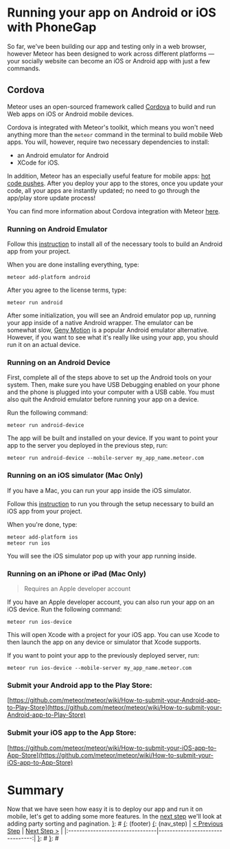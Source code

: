 [__prod__]: #
[{]: <region> (header)

[}]: #
[{]: <region> (body)
# Running your app on Android or iOS with PhoneGap

So far, we've been building our app and testing only in a web browser,
however Meteor has been designed to work across different platforms — your socially website can become an iOS or Android app with just a few commands.

## Cordova

Meteor uses an open-sourced framework called [Cordova](https://cordova.apache.org) to build and run Web apps on iOS or Android mobile devices.

Cordova is integrated with Meteor's toolkit, which means you won't need anything more than the `meteor` command in the terminal to build mobile Web apps. You will, however, require two necessary dependencies to install:

- an Android emulator for Android
- XCode for iOS.

In addition, Meteor has an especially useful feature for mobile apps: [hot code pushes](http://info.meteor.com/blog/meteor-hot-code-push).
After you deploy your app to the stores, once you update your code, all your apps are instantly updated; no need to go through the app/play store update process!

You can find more information about Cordova integration with Meteor [here](https://github.com/meteor/meteor/wiki/Meteor-Cordova-Phonegap-integration).

### Running on Android Emulator

Follow this [instruction](https://github.com/meteor/meteor/wiki/Mobile-Development-Install:-Android-on-Mac) to install all of the necessary tools to build an Android app from your project.

When you are done installing everything, type:

    meteor add-platform android

After you agree to the license terms, type:

    meteor run android

After some initialization, you will see an Android emulator pop up, running your app inside of a native Android wrapper. The emulator can be somewhat slow, [Geny Motion](https://www.genymotion.com/) is a popular Android emulator alternative. However, if you want to see what it's really like using your app, you should run it on an actual device.

### Running on an Android Device

First, complete all of the steps above to set up the Android tools on your system.
Then, make sure you have USB Debugging enabled on your phone and the phone is plugged into your computer with a USB cable. You must also quit the Android emulator before running your app on a device.

Run the following command:

    meteor run android-device

The app will be built and installed on your device. If you want to point your app to the server you deployed in the previous step, run:

    meteor run android-device --mobile-server my_app_name.meteor.com

### Running on an iOS simulator (Mac Only)

If you have a Mac, you can run your app inside the iOS simulator.

Follow this [instruction](https://github.com/meteor/meteor/wiki/Mobile-Development-Install:-iOS-on-Mac) to run you through the setup necessary to build an iOS app from your project.

When you're done, type:

    meteor add-platform ios
    meteor run ios

You will see the iOS simulator pop up with your app running inside.

### Running on an iPhone or iPad (Mac Only)

> Requires an Apple developer account

If you have an Apple developer account, you can also run your app on an iOS device. Run the following command:

    meteor run ios-device

This will open Xcode with a project for your iOS app. You can use Xcode to then launch the app on any device or simulator that Xcode supports.

If you want to point your app to the previously deployed server, run:

    meteor run ios-device --mobile-server my_app_name.meteor.com

### Submit your Android app to the Play Store:

[https://github.com/meteor/meteor/wiki/How-to-submit-your-Android-app-to-Play-Store](https://github.com/meteor/meteor/wiki/How-to-submit-your-Android-app-to-Play-Store)

### Submit your iOS app to the App Store:

[https://github.com/meteor/meteor/wiki/How-to-submit-your-iOS-app-to-App-Store](https://github.com/meteor/meteor/wiki/How-to-submit-your-iOS-app-to-App-Store)

# Summary

Now that we have seen how easy it is to deploy our app and run it on mobile, let's get to adding some more features. In the [next step](/tutorials/angular2/search-sort-pagination-and-reactive-vars) we'll look at adding party sorting and pagination.
[}]: #
[{]: <region> (footer)
[{]: <helper> (nav_step)
| [< Previous Step](step11.md) | [Next Step >](step13.md) |
|:--------------------------------|--------------------------------:|
[}]: #
[}]: #